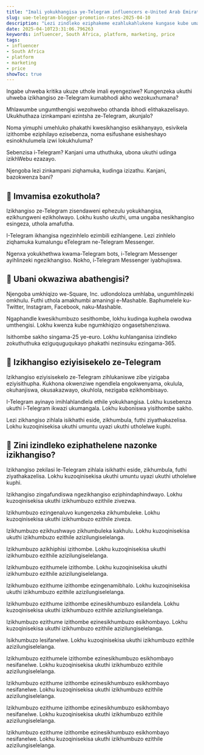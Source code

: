 ```yaml
---
title: "Imali yokukhangisa ye-Telegram influencers e-United Arab Emirates"
slug: uae-telegram-blogger-promotion-rates-2025-04-10
description: "Lezi zindleko eziphakeme ezahlukahlukene kungase kube uma kuqhathaniswa nezigidi zamasheya ezithengiswayo ezithengiswayo endaweni engama-50."
date: 2025-04-10T23:31:06.796263
keywords: influencer, South Africa, platform, marketing, price
tags:
- influencer
- South Africa
- platform
- marketing
- price
showToc: true
---
```


Ingabe uhweba kritika ukuze uthole imali eyengeziwe? Kungenzeka ukuthi uhweba izikhangiso ze-Telegram kumabhodi akho wezokuxhumana?

Mhlawumbe ungumthengisi wezohwebo othanda ibhodi elithakazelisayo. Ukukhuthaza izinkampani ezintsha ze-Telegram, akunjalo?

Noma yimuphi umehluko phakathi kwesikhangiso esikhanyayo, esivikela izithombe eziphilayo ezisebenza, noma esifushane esisheshayo esinokhulumela izwi lokukhuluma?

Sebenzisa i-Telegram? Kanjani uma uthuthuka, ubona ukuthi udinga izikhWebu ezazayo.

Njengoba lezi zinkampani ziqhamuka, kudinga izizathu. Kanjani, bazokwenza bani?

## 📢 Imvamisa ezokuthola?

Izikhangiso ze-Telegram zisendaweni ephezulu yokukhangisa, ezikhungweni ezikholwayo. Lokhu kusho ukuthi, uma ungaba nesikhangiso esingeza, uthola amafutha.

I-Telegram ikhangisa ngezinhlelo ezimbili ezihlangene. Lezi zinhlelo ziqhamuka kumalungu eTelegram ne-Telegram Messenger.

Ngenxa yokukhethwa kwama-Telegram bots, i-Telegram Messenger ayihlinzeki ngezikhangiso. Nokho, i-Telegram Messenger iyabhujiswa.

## 📢 Ubani okwaziwa abathengisi?

Njengoba umkhiqizo we-Square, Inc. udlondoloza umhlaba, ungumhlinzeki omkhulu. Futhi uthola amakhumbi amaningi e-Mashable. Baphumelele ku-Twitter, Instagram, Facebook, naku-Mashable.

Ngaphandle kwesikhumbuzo sesithombe, lokhu kudinga kuphela owodwa umthengisi. Lokhu kwenza kube ngumkhiqizo ongasetshenziswa.

Isithombe sakho singama-25 ye-euro. Lokhu kuhlanganisa izindleko zokuthuthuka eziguquguqukayo phakathi nezinsuku ezingama-365.

## 📢 Izikhangiso eziyisisekelo ze-Telegram

Izikhangiso eziyisisekelo ze-Telegram zihlukaniswe zibe yizigaba eziyisithupha. Kukhona okwenziwe ngendlela engokwenyama, okulula, okuhanjiswa, okusakazwayo, okuhlola, nezigaba ezikhombisayo.

I-Telegram ayinayo imihlahlandlela ethile yokukhangisa. Lokhu kusebenza ukuthi i-Telegram ikwazi ukumangala. Lokhu kuboniswa yisithombe sakho.

Lezi zikhangiso zihlala isikhathi eside, zikhumbula, futhi ziyathakazelisa. Lokhu kuzoqinisekisa ukuthi umuntu uyazi ukuthi utholelwe kuphi.

## 📢 Zini izindleko eziphathelene nazonke izikhangiso?

Izikhangiso zekilasi le-Telegram zihlala isikhathi eside, zikhumbula, futhi ziyathakazelisa. Lokhu kuzoqinisekisa ukuthi umuntu uyazi ukuthi utholelwe kuphi.

Izikhangiso zingafundiswa ngezikhangiso eziphindaphindwayo. Lokhu kuzoqinisekisa ukuthi izikhumbuzo ezithile zivezwa.

Izikhumbuzo ezingenaluvo kungenzeka zikhumbuleke. Lokhu kuzoqinisekisa ukuthi izikhumbuzo ezithile ziveza.

Izikhumbuzo ezikhushwayo zikhumbuleka kakhulu. Lokhu kuzoqinisekisa ukuthi izikhumbuzo ezithile azizilungiselelanga.

Izikhumbuzo azikhiphisi izithombe. Lokhu kuzoqinisekisa ukuthi izikhumbuzo ezithile azizilungiselelanga.

Izikhumbuzo ezithumele izithombe. Lokhu kuzoqinisekisa ukuthi izikhumbuzo ezithile azizilungiselelanga.

Izikhumbuzo ezithume izithombe ezingenamibhalo. Lokhu kuzoqinisekisa ukuthi izikhumbuzo ezithile azizilungiselelanga.

Izikhumbuzo ezithume izithombe ezinesikhumbuzo esilandela. Lokhu kuzoqinisekisa ukuthi izikhumbuzo ezithile azizilungiselelanga.

Izikhumbuzo ezithume izithombe ezinesikhumbuzo esikhombayo. Lokhu kuzoqinisekisa ukuthi izikhumbuzo ezithile azizilungiselelanga.

Isikhumbuzo lesifanelwe. Lokhu kuzoqinisekisa ukuthi izikhumbuzo ezithile azizilungiselelanga.

Izikhumbuzo ezithumele izithombe ezinesikhumbuzo esikhombayo nesifanelwe. Lokhu kuzoqinisekisa ukuthi izikhumbuzo ezithile azizilungiselelanga.

Izikhumbuzo ezithume izithombe ezinesikhumbuzo esikhombayo nesifanelwe. Lokhu kuzoqinisekisa ukuthi izikhumbuzo ezithile azizilungiselelanga.

Izikhumbuzo ezithume izithombe ezinesikhumbuzo esikhombayo nesifanelwe. Lokhu kuzoqinisekisa ukuthi izikhumbuzo ezithile azizilungiselelanga.

Izikhumbuzo ezithume izithombe ezinesikhumbuzo esikhombayo nesifanelwe. Lokhu kuzoqinisekisa ukuthi izikhumbuzo ezithile azizilungiselelanga.